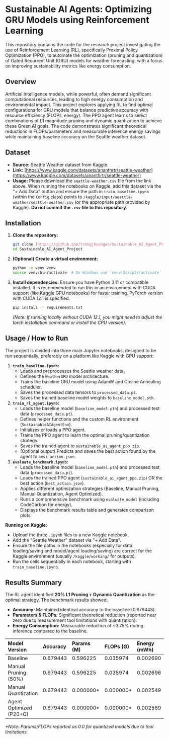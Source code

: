 # Sustainable AI Agents: Optimizing GRU Models using Reinforcement Learning

This repository contains the code for the research project investigating the use of Reinforcement Learning (RL), specifically Proximal Policy Optimization (PPO), to automate the optimization (pruning and quantization) of Gated Recurrent Unit (GRU) models for weather forecasting, with a focus on improving sustainability metrics like energy consumption.

## Overview

Artificial Intelligence models, while powerful, often demand significant computational resources, leading to high energy consumption and environmental impact. This project explores applying RL to find optimal configurations for GRU models that balance predictive accuracy with resource efficiency (FLOPs, energy). The PPO agent learns to select combinations of L1 magnitude pruning and dynamic quantization to achieve these Green AI goals. The code demonstrates significant theoretical reductions in FLOPs/parameters and measurable inference energy savings while maintaining baseline accuracy on the Seattle weather dataset.

## Dataset

* **Source:** Seattle Weather dataset from Kaggle.
* **Link:** [https://www.kaggle.com/datasets/ananthrtr/seattle-weather](https://www.kaggle.com/datasets/ananthrtr/seattle-weather)
* **Usage:** Please download the `seattle-weather.csv` file from the link above. When running the notebooks on Kaggle, add this dataset via the "+ Add Data" button and ensure the path in `train_baseline.ipynb` (within the `Config` class) points to `/kaggle/input/seattle-weather/seattle-weather.csv` (or the appropriate path provided by Kaggle). **Do not commit the `.csv` file to this repository.**

## Installation

1.  **Clone the repository:**
    ```bash
    git clone [https://github.com/trongjhuongwr/Sustainable_AI_Agent_Project.git](https://github.com/trongjhuongwr/Sustainable_AI_Agent_Project.git)
    cd Sustainable_AI_Agent_Project
    ```
2.  **(Optional) Create a virtual environment:**
    ```bash
    python -m venv venv
    source venv/bin/activate  # On Windows use `venv\Scripts\activate`
    ```
3.  **Install dependencies:**
    Ensure you have Python 3.11 or compatible installed. It is recommended to run this in an environment with CUDA support (like Kaggle GPU notebooks) for faster training. PyTorch version with CUDA 12.1 is specified.
    ```bash
    pip install -r requirements.txt
    ```
    *(Note: If running locally without CUDA 12.1, you might need to adjust the torch installation command or install the CPU version).*

## Usage / How to Run

The project is divided into three main Jupyter notebooks, designed to be run sequentially, preferably on a platform like Kaggle with GPU support:

1.  **`train_baseline.ipynb`:**
    * Loads and preprocesses the Seattle weather data.
    * Defines the `WeatherGRU` model architecture.
    * Trains the baseline GRU model using AdamW and Cosine Annealing scheduler.
    * Saves the processed data tensors to `processed_data.pt`.
    * Saves the trained baseline model weights to `baseline_model.pth`.
2.  **`train_rl_agent.ipynb`:**
    * Loads the baseline model (`baseline_model.pth`) and processed test data (`processed_data.pt`).
    * Defines helper functions and the custom RL environment (`SustainableAIAgentEnv`).
    * Initializes or loads a PPO agent.
    * Trains the PPO agent to learn the optimal pruning/quantization strategy.
    * Saves the trained agent to `sustainable_ai_agent_ppo.zip`.
    * (Optional output) Predicts and saves the best action found by the agent to `best_action.json`.
3.  **`evaluate_benchmark.ipynb`:**
    * Loads the baseline model (`baseline_model.pth`) and processed test data (`processed_data.pt`).
    * Loads the trained PPO agent (`sustainable_ai_agent_ppo.zip`) OR the best action (`best_action.json`).
    * Applies different optimization strategies (Baseline, Manual Pruning, Manual Quantization, Agent Optimized).
    * Runs a comprehensive benchmark using `evaluate_model` (including CodeCarbon for energy).
    * Displays the benchmark results table and generates comparison plots.

**Running on Kaggle:**

* Upload the three `.ipynb` files to a new Kaggle notebook.
* Add the "Seattle Weather" dataset via "+ Add Data".
* Ensure the file paths in the notebooks (especially for data loading/saving and model/agent loading/saving) are correct for the Kaggle environment (usually `/kaggle/working/` for outputs).
* Run the cells sequentially in each notebook, starting with `train_baseline.ipynb`.

## Results Summary

The RL agent identified **20% L1 Pruning + Dynamic Quantization** as the optimal strategy. The benchmark results showed:

* **Accuracy:** Maintained identical accuracy to the baseline (0.679443).
* **Parameters & FLOPs:** Significant theoretical reduction (reported near zero due to measurement tool limitations with quantization).
* **Energy Consumption:** Measurable reduction of ~3.75% during inference compared to the baseline.

| Model Version            | Accuracy | Params (M) | FLOPs (G) | Energy (mWh) | CO2 eq (kg) |
| :----------------------- | :------- | :--------- | :-------- | :----------- | :---------- |
| Baseline                 | 0.679443 | 0.596225   | 0.035974  | 0.002690     | 0.000001    |
| Manual Pruning (50%)     | 0.679443 | 0.596225   | 0.035974  | 0.002696     | 0.000001    |
| Manual Quantization      | 0.679443 | 0.000000\* | 0.000000\*| 0.002549     | 0.000001    |
| Agent Optimized (P20+Q) | 0.679443 | 0.000000\* | 0.000000\*| 0.002589     | 0.000001    |

*\*Note: Params/FLOPs reported as 0.0 for quantized models due to tool limitations.*